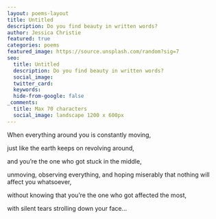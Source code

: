 ```yaml
---
layout: poems-layout
title: Untitled
description: Do you find beauty in written words?
author: Jessica Christie
featured: true
categories: poems
featured_image: https://source.unsplash.com/random?sig=7
seo:
  title: Untitled
  description: Do you find beauty in written words?
  social_image:
  twitter_card:
  keywords:
  hide-from-google: false
_comments:
  title: Max 70 characters
  social_image: landscape 1200 x 600px
---
```

When everything around you is constantly moving,

just like the earth keeps on revolving around,

and you’re the one who got stuck in the middle,

unmoving, observing everything, and hoping miserably that nothing will affect you whatsoever,

without knowing that you’re the one who got affected the most,

with silent tears strolling down your face…

&nbsp;
